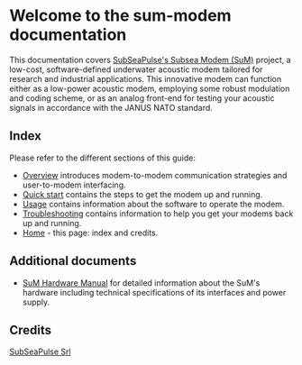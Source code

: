 # Welcome to the sum-modem documentation

This documentation covers [SubSeaPulse's Subsea Modem (SuM)](https://www.subseapulse.com/products/#sum) project, a low-cost, software-defined underwater acoustic modem tailored for research and industrial applications. This innovative modem can function either as a low-power acoustic modem, employing some robust modulation and coding scheme, or as an analog front-end for testing your acoustic signals in accordance with the JANUS NATO standard.

## Index
Please refer to the different sections of this guide:

* [Overview](overview.md) introduces modem-to-modem communication strategies and user-to-modem interfacing.
* [Quick start](quickstart.md) contains the steps to get the modem up and running.
* [Usage](usage.md) contains information about the software to operate the modem.
* [Troubleshooting](help.md) contains information to help you get your modems back up and running.
* [Home](index.md) - this page: index and credits.

## Additional documents

* [SuM Hardware Manual](https://github.com/subseapulse/sum-doc/raw/master/SuM_HW_manual.pdf) for detailed information about the SuM's hardware including technical specifications of its interfaces and power supply.

## Credits

[SubSeaPulse Srl](https://www.subseapulse.com/)
